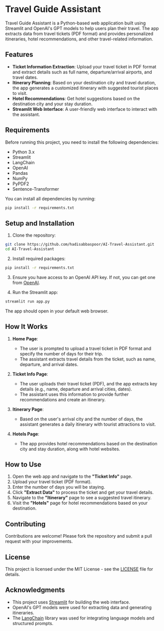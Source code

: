 # Travel Guide Assistant

Travel Guide Assistant is a Python-based web application built using Streamlit and OpenAI's GPT models to help users plan their travel. The app extracts data from travel tickets (PDF format) and provides personalized itineraries, hotel recommendations, and other travel-related information.

## Features

- **Ticket Information Extraction**: Upload your travel ticket in PDF format and extract details such as full name, departure/arrival airports, and travel dates.
- **Itinerary Planning**: Based on your destination city and travel duration, the app generates a customized itinerary with suggested tourist places to visit.
- **Hotel Recommendations**: Get hotel suggestions based on the destination city and your stay duration.
- **Streamlit Web Interface**: A user-friendly web interface to interact with the assistant.

## Requirements

Before running this project, you need to install the following dependencies:

- Python 3.x
- Streamlit
- LangChain
- OpenAI
- Pandas
- NumPy
- PyPDF2
- Sentence-Transformer

You can install all dependencies by running:

```bash
pip install -r requirements.txt
```

## Setup and Installation

1. Clone the repository:

```bash
git clone https://github.com/hadisabbaspoor/AI-Travel-Assistant.git
cd AI-Travel-Assistant
```

2. Install required packages:

```bash
pip install -r requirements.txt
```

3. Ensure you have access to an OpenAI API key. If not, you can get one from [OpenAI](https://openai.com).

4. Run the Streamlit app:

```bash
streamlit run app.py
```

The app should open in your default web browser.

## How It Works

1. **Home Page**:
   - The user is prompted to upload a travel ticket in PDF format and specify the number of days for their trip.
   - The assistant extracts travel details from the ticket, such as name, departure, and arrival dates.

2. **Ticket Info Page**:
   - The user uploads their travel ticket (PDF), and the app extracts key details (e.g., name, departure and arrival cities, dates).
   - The assistant uses this information to provide further recommendations and create an itinerary.

3. **Itinerary Page**:
   - Based on the user's arrival city and the number of days, the assistant generates a daily itinerary with tourist attractions to visit.

4. **Hotels Page**:
   - The app provides hotel recommendations based on the destination city and stay duration, along with hotel websites.

## How to Use

1. Open the web app and navigate to the **"Ticket Info"** page.
2. Upload your travel ticket (PDF format).
3. Enter the number of days you will be staying.
4. Click **"Extract Data"** to process the ticket and get your travel details.
5. Navigate to the **"Itinerary"** page to see a suggested travel itinerary.
6. Visit the **"Hotels"** page for hotel recommendations based on your destination.

## Contributing

Contributions are welcome! Please fork the repository and submit a pull request with your improvements.

## License

This project is licensed under the MIT License - see the [LICENSE](LICENSE) file for details.

## Acknowledgments

- This project uses [Streamlit](https://streamlit.io/) for building the web interface.
- OpenAI's GPT models were used for extracting data and generating itineraries.
- The [LangChain](https://www.langchain.com/) library was used for integrating language models and structured prompts.

